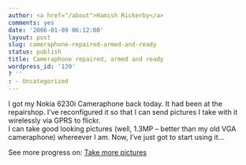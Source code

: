 ```yaml
---
author: <a href="/about">Hamish Rickerby</a>
comments: yes
date: '2006-01-09 06:12:00'
layout: post
slug: cameraphone-repaired-armed-and-ready
status: publish
title: Cameraphone repaired, armed and ready
wordpress_id: '139'
? ''
: - Uncategorized
---
```


<div><div><p>I got my Nokia 6230i Cameraphone back today.  It had been at the repairshop.  I&#8217;ve reconfigured it so that I can send pictures I take with it wirelessly via GPRS to flickr.  <br />I can take good looking pictures (well, 1.3MP &#8211; better than my old VGA cameraphone) whereever I am.  Now, I&#8217;ve just got to start using it&#8230;</p></div><div>See more progress on: <a href="http://www.43things.com/people/progress/rickerbh?on=1827358">Take more pictures</a></div></div>